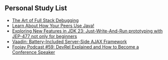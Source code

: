 ## Personal Study List
<!-- BLOG-POST-LIST:START -->
- [The Art of Full Stack Debugging](https://foojay.io/today/the-art-of-full-stack-debugging/)
- [Learn About How Your Peers Use Java!](https://foojay.io/today/learn-about-how-your-peers-use-java/)
- [Exploring New Features in JDK 23: Just-Write-And-Run prototyping with JEP-477 not only for beginners](https://foojay.io/today/exploring-new-features-in-jdk-23-just-write-and-run-prototyping-with-jep-477-not-only-for-beginners/)
- [Vaadin: Battery-Included Server-Side AJAX Framework](https://foojay.io/today/vaadin-battery-included-server-side-ajax-framework/)
- [Foojay Podcast #59: DevRel Explained and How to Become a Conference Speaker](https://foojay.io/today/foojay-podcast-59/)
<!-- BLOG-POST-LIST:END -->  
